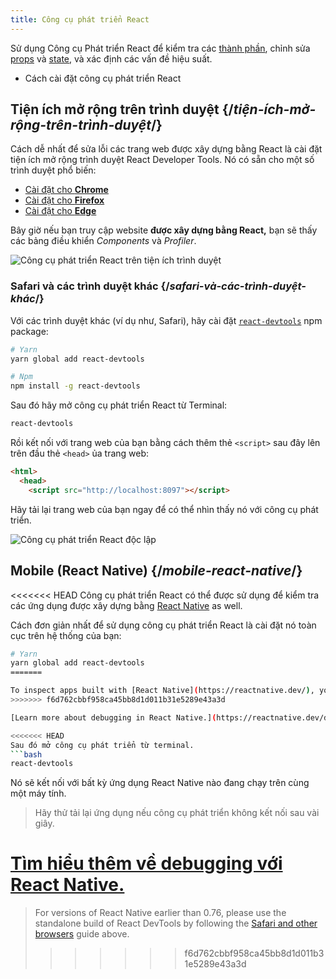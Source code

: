 ```yaml
---
title: Công cụ phát triển React
---
```


<Intro>

Sử dụng Công cụ Phát triển React để kiểm tra các [thành phần](/learn/your-first-component), chỉnh sửa [props](/learn/passing-props-to-a-component) và [state](/learn/state-a-components-memory), và xác định các vấn đề hiệu suất.

</Intro>

<YouWillLearn>

* Cách cài đặt công cụ phát triển React

</YouWillLearn>

## Tiện ích mở rộng trên trình duyệt {/*tiện-ích-mở-rộng-trên-trình-duyệt*/}

Cách dễ nhất để sửa lỗi các trang web được xây dựng bằng React là cài đặt tiện ích mở rộng trình duyệt React Developer Tools. Nó có sẵn cho một số trình duyệt phổ biến:

* [Cài đặt cho **Chrome**](https://chrome.google.com/webstore/detail/react-developer-tools/fmkadmapgofadopljbjfkapdkoienihi?hl=en)
* [Cài đặt cho **Firefox**](https://addons.mozilla.org/en-US/firefox/addon/react-devtools/)
* [Cài đặt cho **Edge**](https://microsoftedge.microsoft.com/addons/detail/react-developer-tools/gpphkfbcpidddadnkolkpfckpihlkkil)

Bây giờ nếu bạn truy cập website **được xây dựng bằng React,** bạn sẽ thấy các bảng điều khiển _Components_ và _Profiler_.

![Công cụ phát triển React trên tiện ích trình duyệt](/images/docs/react-devtools-extension.png)

### Safari và các trình duyệt khác {/*safari-và-các-trình-duyệt-khác*/}
Với các trình duyệt khác (ví dụ như, Safari), hãy cài đặt [`react-devtools`](https://www.npmjs.com/package/react-devtools) npm package:
```bash
# Yarn
yarn global add react-devtools

# Npm
npm install -g react-devtools
```

Sau đó hãy mở công cụ phát triển React từ Terminal:
```bash
react-devtools
```

Rồi kết nối với trang web của bạn bằng cách thêm thẻ `<script>` sau đây lên trên đầu thẻ `<head>` ủa trang web:
```html {3}
<html>
  <head>
    <script src="http://localhost:8097"></script>
```

Hãy tải lại trang web của bạn ngay để có thể nhìn thấy nó với công cụ phát triển.

![Công cụ phát triển React độc lập](/images/docs/react-devtools-standalone.png)

## Mobile (React Native) {/*mobile-react-native*/}
<<<<<<< HEAD
Công cụ phát triển React có thể được sử dụng để kiểm tra các ứng dụng được xây dựng bằng [React Native](https://reactnative.dev/) as well.

Cách đơn giản nhất để sử dụng công cụ phát triển React là cài đặt nó toàn cục trên hệ thống của bạn:
```bash
# Yarn
yarn global add react-devtools
=======

To inspect apps built with [React Native](https://reactnative.dev/), you can use [React Native DevTools](https://reactnative.dev/docs/react-native-devtools), the built-in debugger that deeply integrates React Developer Tools. All features work identically to the browser extension, including native element highlighting and selection.
>>>>>>> f6d762cbbf958ca45bb8d1d011b31e5289e43a3d

[Learn more about debugging in React Native.](https://reactnative.dev/docs/debugging)

<<<<<<< HEAD
Sau đó mở công cụ phát triển từ terminal.
```bash
react-devtools
```

Nó sẽ kết nối với bất kỳ ứng dụng React Native nào đang chạy trên cùng một máy tính.

> Hãy thử tải lại ứng dụng nếu công cụ phát triển không kết nối sau vài giây.

[Tìm hiểu thêm về debugging với React Native.](https://reactnative.dev/docs/debugging)
=======
> For versions of React Native earlier than 0.76, please use the standalone build of React DevTools by following the [Safari and other browsers](#safari-and-other-browsers) guide above.
>>>>>>> f6d762cbbf958ca45bb8d1d011b31e5289e43a3d
